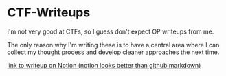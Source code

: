 # CTF-Writeups

I'm not very good at CTFs, so I guess don't expect OP writeups from me.

The only reason why I'm writing these is to have a central area where I can collect my thought process and develop cleaner approaches the next time.

[link to writeup on Notion (notion looks better than github markdown)](https://www.notion.so/5f02578d9af642e18b72da3050900895?v=d3ae2a49cba24bfcbaa2d6869126145a)
